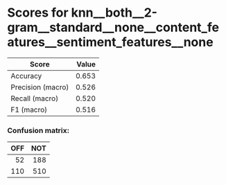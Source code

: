 # Scores for knn__both__2-gram__standard__none__content_features__sentiment_features__none
|      Score      |Value|
|-----------------|----:|
|Accuracy         |0.653|
|Precision (macro)|0.526|
|Recall (macro)   |0.520|
|F1 (macro)       |0.516|

### Confusion matrix:
|OFF|NOT|
|--:|--:|
| 52|188|
|110|510|
